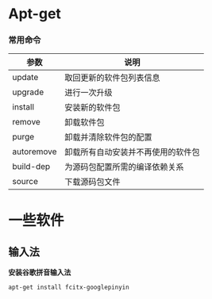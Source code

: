 # Apt-get

### 常用命令

| 参数       | 说明                               |
| ---------- | ---------------------------------- |
| update     | 取回更新的软件包列表信息           |
| upgrade    | 进行一次升级                       |
| install    | 安装新的软件包                     |
| remove     | 卸载软件包                         |
| purge      | 卸载并清除软件包的配置             |
| autoremove | 卸载所有自动安装并不再使用的软件包 |
| build-dep  | 为源码包配置所需的编译依赖关系     |
| source     | 下载源码包文件                     |

# 一些软件

## 输入法

**安装谷歌拼音输入法**

```shell
apt-get install fcitx-googlepinyin
```



